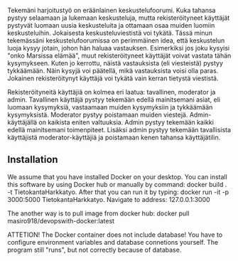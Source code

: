 Tekemäni harjoitustyö on eräänlainen keskustelufoorumi. Kuka tahansa pystyy selaamaan ja lukemaan keskusteluja, mutta 
rekisteröityneet käyttäjät pystyvät luomaan uusia keskusteluita ja ottamaan osaa muiden luomiin keskusteluihin. Jokaisesta 
keskusteluviestistä voi tykätä. Tässä minun tekemässäni keskustelufoorumissa on perimmäinen idea, että keskustelun luoja kysyy jotain, johon hän haluaa vastauksen. Esimerkiksi jos joku kysyisi "onko Marsissa elämää", muut rekisteröityneet käyttäjät voivat vastata tähän kysymykseen. Kuten jo kerrottu, näistä vastauksista (eli viesteistä) pystyy tykkäämään. Näin kysyjä voi päätellä, mikä vastauksista voisi olla paras. Jokainen rekisteröitynyt käyttäjä voi tykätä vain kerran tietystä viestistä. 

Rekisteröityneitä käyttäjiä on kolmea eri laatua: tavallinen, moderator ja admin. Tavallinen käyttäjä pystyy tekemään edellä mainitsemani asiat, eli luomaan kysymyksiä, vastaamaan muiden kysymyksiin ja tykkäämään kysymyksistä. Moderator pystyy poistamaan muiden viestejä. Admin-käyttäjällä on kaikista eniten valtuuksia. Admin pystyy tekemään kaikki edellä mainitsemani toimenpiteet. Lisäksi admin pystyy tekemään tavallisista käyttäjistä moderator-käyttäjiä ja poistamaan kenen tahansa käyttäjätilin. 

## Installation

We assume that you have installed Docker on your desktop. You can install this software by using Docker hub or manually by command: docker build . -t TietokantaHarkkatyo. After that you can run it by typing: docker run -it -p 3000:5000 TietokantaHarkkatyo. Navigate to address: 127.0.0.1:3000

The another way is to pull image from docker hub: docker pull masiro918/devopswith-docker:latest

ATTETION! The Docker container does not include database! You have to configure environment variables and database connetions yourself. The program still "runs", but not correctly because of database.


